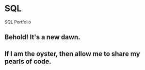 # SQL
SQL Portfolio

## Behold! It's a new dawn. 
## If I am the oyster, then allow me to share my pearls of code.
